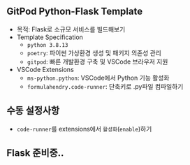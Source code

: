 ## GitPod Python-Flask Template
- 목적: Flask로 소규모 서비스를 빌드해보기
- Template Specification
  - `python 3.8.13`
  - `poetry`: 파이썬 가상환경 생성 및 패키지 의존성 관리
  - `gitpod`: 빠른 개발환경 구축 및 VSCode 브라우저 지원
- VSCode Extensions
  - `ms-python.python`: VSCode에서 Python 기능 활성화
  - `formulahendry.code-runner`: 단축키로 .py파일 컴파일하기

## 수동 설정사항
- `code-runner`를 extensions에서 `활성화`(`enable`)하기

## Flask 준비중..
